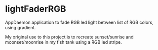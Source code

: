 # lightFaderRGB
AppDaemon application to fade RGB led light between list of RGB colors, using gradient.

My original use to this project is to recreate sunset/sunrise and moonset/moonrise in my fish tank using a RGB led stripe.
